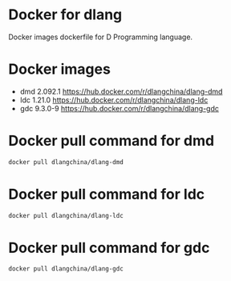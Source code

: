 # Docker for dlang
Docker images dockerfile for D Programming language.

# Docker images
 * dmd 2.092.1 https://hub.docker.com/r/dlangchina/dlang-dmd
 * ldc 1.21.0 https://hub.docker.com/r/dlangchina/dlang-ldc
 * gdc 9.3.0-9 https://hub.docker.com/r/dlangchina/dlang-gdc

# Docker pull command for dmd
```bash
docker pull dlangchina/dlang-dmd
```

# Docker pull command for ldc
```bash
docker pull dlangchina/dlang-ldc
```

# Docker pull command for gdc
```bash
docker pull dlangchina/dlang-gdc
```
